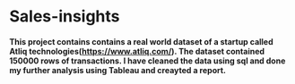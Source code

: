 # Sales-insights

#### This project contains contains a real world dataset of a startup called Atliq technologies(https://www.atliq.com/). The dataset contained 150000 rows of transactions. I have cleaned the data using sql and done my further analysis using Tableau and creayted a report. 
